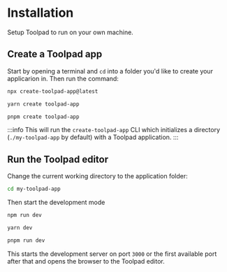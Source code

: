 # Installation

<p class="description">Setup Toolpad to run on your own machine.</p>

## Create a Toolpad app

Start by opening a terminal and `cd` into a folder you'd like to create your applicarion in.
Then run the command:

<codeblock storageKey="package-manager">

```bash npm
npx create-toolpad-app@latest
```

```bash yarn
yarn create toolpad-app
```

```bash pnpm
pnpm create toolpad-app
```

</codeblock>

:::info
This will run the `create-toolpad-app` CLI which initializes a directory (`./my-toolpad-app` by default) with a Toolpad application.
:::

## Run the Toolpad editor

Change the current working directory to the application folder:

```bash
cd my-toolpad-app
```

Then start the development mode

<codeblock storageKey="package-manager">

```bash npm
npm run dev
```

```bash yarn
yarn dev
```

```bash pnpm
pnpm run dev
```

</codeblock>

This starts the development server on port `3000` or the first available port after that and opens the browser to the Toolpad editor.

